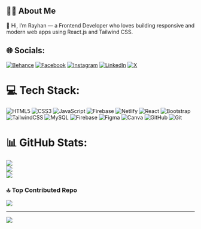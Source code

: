## 👨‍💻 About Me
👋 Hi, I’m Rayhan — a Frontend Developer who loves building responsive and modern web apps using React.js and Tailwind CSS.
## 🌐 Socials:
[![Behance](https://img.shields.io/badge/Behance-1769ff?logo=behance&logoColor=white)](https://behance.net/rayhan_islam) [![Facebook](https://img.shields.io/badge/Facebook-%231877F2.svg?logo=Facebook&logoColor=white)](https://facebook.com/rayhan5877) [![Instagram](https://img.shields.io/badge/Instagram-%23E4405F.svg?logo=Instagram&logoColor=white)](https://instagram.com/rayhanislam_official) [![LinkedIn](https://img.shields.io/badge/LinkedIn-%230077B5.svg?logo=linkedin&logoColor=white)](https://linkedin.com/in/rayhanislam01) [![X](https://img.shields.io/badge/X-black.svg?logo=X&logoColor=white)](https://x.com/rayhanislam01) 

# 💻 Tech Stack:
![HTML5](https://img.shields.io/badge/html5-%23E34F26.svg?style=for-the-badge&logo=html5&logoColor=white) ![CSS3](https://img.shields.io/badge/css3-%231572B6.svg?style=for-the-badge&logo=css3&logoColor=white) ![JavaScript](https://img.shields.io/badge/javascript-%23323330.svg?style=for-the-badge&logo=javascript&logoColor=%23F7DF1E) ![Firebase](https://img.shields.io/badge/firebase-%23039BE5.svg?style=for-the-badge&logo=firebase) ![Netlify](https://img.shields.io/badge/netlify-%23000000.svg?style=for-the-badge&logo=netlify&logoColor=#00C7B7) ![React](https://img.shields.io/badge/react-%2320232a.svg?style=for-the-badge&logo=react&logoColor=%2361DAFB) ![Bootstrap](https://img.shields.io/badge/bootstrap-%238511FA.svg?style=for-the-badge&logo=bootstrap&logoColor=white) ![TailwindCSS](https://img.shields.io/badge/tailwindcss-%2338B2AC.svg?style=for-the-badge&logo=tailwind-css&logoColor=white) ![MySQL](https://img.shields.io/badge/mysql-4479A1.svg?style=for-the-badge&logo=mysql&logoColor=white) ![Firebase](https://img.shields.io/badge/firebase-a08021?style=for-the-badge&logo=firebase&logoColor=ffcd34) ![Figma](https://img.shields.io/badge/figma-%23F24E1E.svg?style=for-the-badge&logo=figma&logoColor=white) ![Canva](https://img.shields.io/badge/Canva-%2300C4CC.svg?style=for-the-badge&logo=Canva&logoColor=white) ![GitHub](https://img.shields.io/badge/github-%23121011.svg?style=for-the-badge&logo=github&logoColor=white) ![Git](https://img.shields.io/badge/git-%23F05033.svg?style=for-the-badge&logo=git&logoColor=white)
# 📊 GitHub Stats:
![](https://github-readme-stats.vercel.app/api?username=ThisIsRayhanHub&theme=dark&hide_border=false&include_all_commits=false&count_private=false)<br/>
![](https://nirzak-streak-stats.vercel.app/?user=ThisIsRayhanHub&theme=dark&hide_border=false)<br/>
![](https://github-readme-stats.vercel.app/api/top-langs/?username=ThisIsRayhanHub&theme=dark&hide_border=false&include_all_commits=false&count_private=false&layout=compact)

### 🔝 Top Contributed Repo
![](https://github-contributor-stats.vercel.app/api?username=ThisIsRayhanHub&limit=5&theme=dark&combine_all_yearly_contributions=true)

---
[![](https://visitcount.itsvg.in/api?id=ThisIsRayhanHub&icon=0&color=0)](https://visitcount.itsvg.in)

<!-- Proudly created with GPRM ( https://gprm.itsvg.in ) -->
